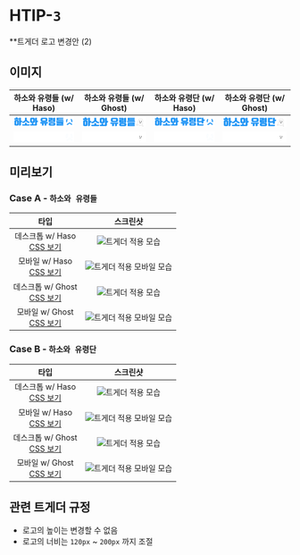 # HTIP-`3`
**트게더 로고 변경안 (2)

## 이미지
| 하소와 유령들 (w/ Haso) | 하소와 유령들 (w/ Ghost) | 하소와 유령단 (w/ Haso) | 하소와 유령단 (w/ Ghost) |
|:-------:|:------:|:-------:|:------:|
|![하소와 유령들 로고](/png/logo_hasodul.png)|![하소와 유령들 로고](/png/logo_ghostdul.png)|![하소와 유령단 로고](/png/logo_hasodan.png)|![하소와 유령단 로고](/png/logo_ghostdan.png)|
|![하소와 유령들 모바일 로고](/png/logo_hasodul_white.png)|![하소와 유령들 모바일 로고](/png/logo_ghostdul_white.png)|![하소와 유령단 모바일 로고](/png/logo_hasodan_white.png)|![하소와 유령단 모바일 로고](/png/logo_ghostdan_white.png)|

## 미리보기
### Case A - `하소와 유령들`
|   타입   |    스크린샷    |
|:---------------------------------:|:----:|
|데스크톱 w/ Haso<br>[CSS 보기](/css/htip-3/hasodul.css)|![트게더 적용 모습](/proposals/htip-3/hasodul_application.jpg)|
|모바일 w/ Haso<br>[CSS 보기](/css/htip-3/hasodul.m.css)|![트게더 적용 모바일 모습](/proposals/htip-3/hasodul_m_application.jpg)|
|데스크톱 w/ Ghost<br>[CSS 보기](/css/htip-3/ghostdul.css)|![트게더 적용 모습](/proposals/htip-3/ghostdul_application.jpg)|
|모바일 w/ Ghost<br>[CSS 보기](/css/htip-3/ghostdul.m.css)|![트게더 적용 모바일 모습](/proposals/htip-3/ghostdul_m_application.jpg)|

### Case B - `하소와 유령단`
|   타입   |    스크린샷    |
|:---------------------------------:|:----:|
|데스크톱 w/ Haso<br>[CSS 보기](/css/htip-3/hasodan.css)|![트게더 적용 모습](/proposals/htip-3/hasodan_application.jpg)|
|모바일 w/ Haso<br>[CSS 보기](/css/htip-3/hasodan.m.css)|![트게더 적용 모바일 모습](/proposals/htip-3/hasodan_m_application.jpg)|
|데스크톱 w/ Ghost<br>[CSS 보기](/css/htip-3/ghostdan.css)|![트게더 적용 모습](/proposals/htip-3/ghostdan_application.jpg)|
|모바일 w/ Ghost<br>[CSS 보기](/css/htip-3/ghostdan.m.css)|![트게더 적용 모바일 모습](/proposals/htip-3/ghostdan_m_application.jpg)|


## 관련 트게더 규정
+ 로고의 높이는 변경할 수 없음
+ 로고의 너비는 `120px` ~ `200px` 까지 조절

